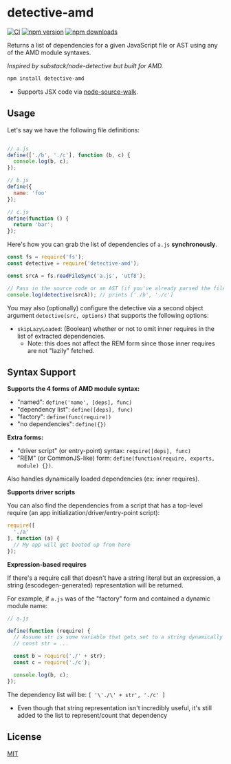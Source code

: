 # detective-amd

[![CI](https://img.shields.io/github/actions/workflow/status/dependents/node-detective-amd/ci.yml?branch=main&label=CI&logo=github)](https://github.com/dependents/node-detective-amd/actions/workflows/ci.yml?query=branch%3Amain)
[![npm version](https://img.shields.io/npm/v/detective-amd?logo=npm&logoColor=fff)](https://www.npmjs.com/package/detective-amd)
[![npm downloads](https://img.shields.io/npm/dm/detective-amd)](https://www.npmjs.com/package/detective-amd)

Returns a list of dependencies for a given JavaScript file or AST using any of the AMD module syntaxes.

*Inspired by substack/node-detective but built for AMD.*

```sh
npm install detective-amd
```

* Supports JSX code via [node-source-walk](https://github.com/dependents/node-source-walk).

## Usage

Let's say we have the following file definitions:

```js

// a.js
define(['./b', './c'], function (b, c) {
  console.log(b, c);
});

// b.js
define({
  name: 'foo'
});

// c.js
define(function () {
  return 'bar';
});

```

Here's how you can grab the list of dependencies of `a.js` **synchronously**.

```js
const fs = require('fs');
const detective = require('detective-amd');

const srcA = fs.readFileSync('a.js', 'utf8');

// Pass in the source code or an AST (if you've already parsed the file)
console.log(detective(srcA)); // prints ['./b', './c']
```

You may also (optionally) configure the detective via a second object argument `detective(src, options)` that supports the following options:

* `skipLazyLoaded`: (Boolean) whether or not to omit inner requires in the list of extracted dependencies.
  * Note: this does not affect the REM form since those inner requires are not "lazily" fetched.

## Syntax Support

**Supports the 4 forms of AMD module syntax:**

* "named": `define('name', [deps], func)`
* "dependency list": `define([deps], func)`
* "factory": `define(func(require))`
* "no dependencies": `define({})`

**Extra forms:**

* "driver script" (or entry-point) syntax: `require([deps], func)`
* "REM" (or CommonJS-like) form: `define(function(require, exports, module) {})`.

Also handles dynamically loaded dependencies (ex: inner requires).

**Supports driver scripts**

You can also find the dependencies from a script that has a top-level require (an app initialization/driver/entry-point script):

```js
require([
  './a'
], function (a) {
  // My app will get booted up from here
});
```

**Expression-based requires**

If there's a require call that doesn't have a string literal but an expression, a string (escodegen-generated) representation will be returned.

For example, if `a.js` was of the "factory" form and contained a dynamic module name:

```js
// a.js

define(function (require) {
  // Assume str is some variable that gets set to a string dynamically
  // const str = ...

  const b = require('./' + str);
  const c = require('./c');

  console.log(b, c);
});
```

The dependency list will be: `[ '\'./\' + str', './c' ]`

* Even though that string representation isn't incredibly useful, it's still added to the list to represent/count that dependency

## License

[MIT](LICENSE)
